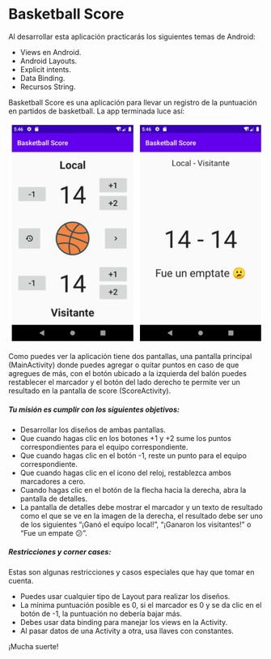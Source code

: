 
# Basketball Score

Al desarrollar esta aplicación practicarás los siguientes temas de Android:

- Views en Android.
- Android Layouts.
- Explicit intents.
- Data Binding.
- Recursos String.

Basketball Score es una aplicación para llevar un registro de la puntuación en partidos de basketball. La app terminada luce así:

![Screenshot](Captura.PNG)

Como puedes ver la aplicación tiene dos pantallas, una pantalla principal (MainActivity) donde puedes agregar o quitar puntos en caso de que agregues de más, con el botón ubicado a la izquierda del balón puedes restablecer el marcador y el botón del lado derecho te permite ver un resultado en la pantalla de score (ScoreActivity).

##### Tu misión es cumplir con los siguientes objetivos:

- Desarrollar los diseños de ambas pantallas.
- Que cuando hagas clic en los botones +1 y +2 sume los puntos correspondientes para el equipo correspondiente.
- Que cuando hagas clic en el botón -1, reste un punto para el equipo correspondiente.
- Que cuando hagas clic en el icono del reloj, restablezca ambos marcadores a cero.
- Cuando hagas clic en el botón de la flecha hacia la derecha, abra la pantalla de detalles.
- La pantalla de detalles debe mostrar el marcador y un texto de resultado como el que se ve en la imagen de la derecha, el resultado debe ser uno de los siguientes “¡Ganó el equipo local!”, “¡Ganaron los visitantes!” o “Fue un empate 😕”.

##### Restricciones y corner cases:

Estas son algunas restricciones y casos especiales que hay que tomar en cuenta.

- Puedes usar cualquier tipo de Layout para realizar los diseños.
- La mínima puntuación posible es 0, si el marcador es 0 y se da clic en el botón de -1, la puntuación no debería bajar más.
- Debes usar data binding para manejar los views en la Activity.
- Al pasar datos de una Activity a otra, usa llaves con constantes.

¡Mucha suerte!